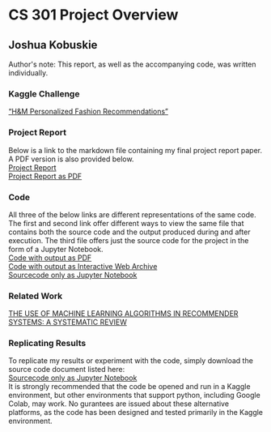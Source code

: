 # CS 301 Project Overview
## Joshua Kobuskie
Author's note: This report, as well as the accompanying code, was written individually.

### Kaggle Challenge
[“H&M Personalized Fashion Recommendations”](https://www.kaggle.com/c/h-and-m-personalized-fashion-recommendations)

### Project Report
Below is a link to the markdown file containing my final project report paper. A PDF version is also provided below.<br>
[Project Report](https://github.com/joshuakobuskie/CS301_Individual/blob/ebb75369f420b6d65679ad860a3303a08093ce1c/docs/Project_Report.md)<br>
[Project Report as PDF](https://github.com/joshuakobuskie/CS301_Individual/blob/eaaa57acfe7637e28a60ca9761fc7102647e003a/docs/Project_Report.pdf)<br>

### Code
All three of the below links are different representations of the same code. The first and second link offer different ways to view the same file that contains both the source code and the output produced during and after execution. The third file offers just the source code for the project in the form of a Jupyter Notebook.<br>
[Code with output as PDF](https://github.com/joshuakobuskie/CS301_Individual/blob/b53f78746497763da6eacb4790f323fe66701910/docs/code_with_output.webarchive.pdf)<br>
[Code with output as Interactive Web Archive](https://github.com/joshuakobuskie/CS301_Individual/blob/b53f78746497763da6eacb4790f323fe66701910/docs/code_with_output.webarchive)<br>
[Sourcecode only as Jupyter Notebook](https://github.com/joshuakobuskie/CS301_Individual/blob/b53f78746497763da6eacb4790f323fe66701910/docs/source_code_only.ipynb)<br>

### Related Work
[THE USE OF MACHINE LEARNING ALGORITHMS IN RECOMMENDER SYSTEMS: A SYSTEMATIC REVIEW](https://github.com/joshuakobuskie/CS301_Individual/blob/b53f78746497763da6eacb4790f323fe66701910/docs/IJRAR19K2241.pdf)<br>

### Replicating Results
To replicate my results or experiment with the code, simply download the source code document listed here:<br>[Sourcecode only as Jupyter Notebook](https://github.com/joshuakobuskie/CS301_Individual/blob/b53f78746497763da6eacb4790f323fe66701910/docs/source_code_only.ipynb)<br>It is strongly recommended that the code be opened and run in a Kaggle environment, but other environments that support python, including Google Colab, may work. No gurantees are issued about these alternative platforms, as the code has been designed and tested primarily in the Kaggle environment.  
